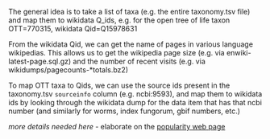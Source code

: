 The general idea is to take a list of taxa (e.g. the entire taxonomy.tsv file) and map them to wikidata Q_ids, e.g. for the open tree of life taxon OTT=770315, wikidata Qid=Q15978631

From the wikidata Qid, we can get the name of pages in various language wikipedias. This allows us to get the wikipedia page size (e.g. via 
enwiki-latest-page.sql.gz) and the number of recent visits (e.g. via wikidumps/pagecounts-*totals.bz2)

To map OTT taxa to Qids, we can use the source ids present in the taxonomy.tsv `sourceinfo` column (e.g. ncbi:9593), and map them to wikidata ids by looking through the wikidata dump for the data item that has that ncbi number (and similarly for worms, index fungorum, gbif numbers, etc.)

_more details needed here_ - elaborate on the [popularity web page](../../../../views/popularity/index.html)